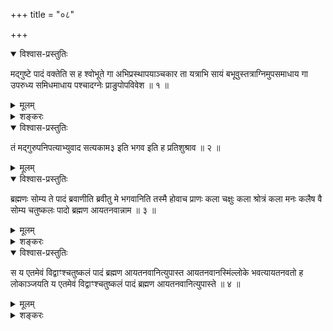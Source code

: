 +++
title = "०८"

+++

<details open><summary>विश्वास-प्रस्तुतिः</summary>

मद्गुष्टे पादं वक्तेति स ह श्वोभूते गा अभिप्रस्थापयाञ्चकार ता यत्राभि
सायं बभूवुस्तत्राग्निमुपसमाधाय गा उपरुध्य समिधमाधाय पश्चादग्नेः
प्राङुपोपविवेश ॥ १ ॥
</details>

<details><summary>मूलम्</summary>

मद्गुष्टे पादं वक्तेति स ह श्वोभूते गा अभिप्रस्थापयाञ्चकार ता यत्राभि
सायं बभूवुस्तत्राग्निमुपसमाधाय गा उपरुध्य समिधमाधाय पश्चादग्नेः
प्राङुपोपविवेश ॥ १ ॥
</details>

<details><summary>शङ्करः</summary>

हंसोऽपि मद्गुष्टे पादं वक्तेत्युपरराम । मद्गुः उदकचरः पक्षी, स च
अप्सम्बन्धात्प्राणः । स ह श्वोभूते इत्यादि पूर्ववत् ॥
</details>

<details open><summary>विश्वास-प्रस्तुतिः</summary>

तं मद्गुरुपनिपत्याभ्युवाद सत्यकाम३ इति भगव इति ह प्रतिशुश्राव ॥ २ ॥
</details>

<details><summary>मूलम्</summary>

तं मद्गुरुपनिपत्याभ्युवाद सत्यकाम३ इति भगव इति ह प्रतिशुश्राव ॥ २ ॥
</details>

<details open><summary>विश्वास-प्रस्तुतिः</summary>

ब्रह्मणः सोम्य ते पादं ब्रवाणीति ब्रवीतु मे भगवानिति तस्मै होवाच प्राणः
कला चक्षुः कला श्रोत्रं कला मनः कलैष वै सोम्य चतुष्कलः पादो ब्रह्मण
आयतनवान्नाम ॥ ३ ॥
</details>

<details><summary>मूलम्</summary>

ब्रह्मणः सोम्य ते पादं ब्रवाणीति ब्रवीतु मे भगवानिति तस्मै होवाच प्राणः
कला चक्षुः कला श्रोत्रं कला मनः कलैष वै सोम्य चतुष्कलः पादो ब्रह्मण
आयतनवान्नाम ॥ ३ ॥
</details>

<details><summary>शङ्करः</summary>

स च मद्गुः प्राणः स्वविषयमेव च दर्शनमुवाच प्राणः
कलेत्याद्यायतनवानित्येवं
नाम । आयतनं नाम मनः सर्वकरणोपहृतानां भोगानां तद्यस्मिन्पादे विद्यत
इत्यायतनवान्नाम पादः ॥
</details>

<details open><summary>विश्वास-प्रस्तुतिः</summary>

स य एतमेवं विद्वाꣳश्चतुष्कलं पादं ब्रह्मण आयतनवानित्युपास्त
आयतनवानस्मिंल्लोके भवत्यायतनवतो ह लोकाञ्जयति य
एतमेवं विद्वाꣳश्चतुष्कलं पादं ब्रह्मण आयतनवानित्युपास्ते ॥ ४ ॥
</details>

<details><summary>मूलम्</summary>

स य एतमेवं विद्वाꣳश्चतुष्कलं पादं ब्रह्मण आयतनवानित्युपास्त
आयतनवानस्मिंल्लोके भवत्यायतनवतो ह लोकाञ्जयति य
एतमेवं विद्वाꣳश्चतुष्कलं पादं ब्रह्मण आयतनवानित्युपास्ते ॥ ४ ॥
</details>

<details><summary>शङ्करः</summary>

तं पादं तथैवोपास्ते यः स आयतनवान् आश्रयवानस्मिंल्लोके भवति । आयतनवत एव
सावकाशांल्लोकान्मृतो जयति । य एतमेवमित्यादि पूर्ववत् ॥

इति अष्टमखण्डभाष्यम् ॥
</details>

